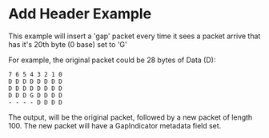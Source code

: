 # Add Header Example

This example will insert a 'gap' packet every time it sees a packet arrive that has it's 20th byte (0 base) set to 'G'



For example, the original packet could be 28 bytes of Data (D):

```
7 6 5 4 3 2 1 0
D D D D D D D D
D D D D D D D D
D D D G D D D D
- - - - D D D D
```

The output, will be the original packet, followed by a new packet of length 100. 
The new packet will have a GapIndicator metadata field set.
 
